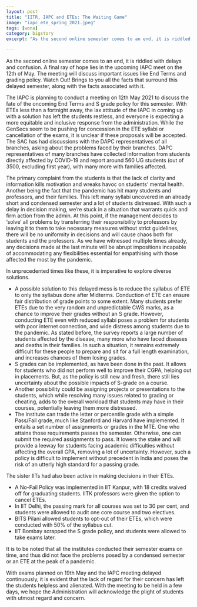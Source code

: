 ```yaml
---
layout: post
title: "IITR, IAPC and ETEs: The Waiting Game"
image: "iapc_ete_spring_2021.jpeg"
tags: [wona]  
category: bigstory
excerpt: "As the second online semester comes to an end, it is riddled with delays and confusion."

---
```

As the second online semester comes to an end, it is riddled with delays and confusion. A final ray of hope lies in the upcoming IAPC meet on the 12th of May. The meeting will discuss important issues like End Terms and grading policy. Watch Out! Brings to you all the facts that surround this delayed semester, along with the facts associated with it.  

The IAPC is planning to conduct a meeting on 12th May 2021 to discuss the fate of the oncoming End Terms and S grade policy for this semester. With ETEs less than a fortnight away, the lax attitude of the IAPC in coming up with a solution has left the students restless, and everyone is expecting a more equitable and inclusive response from the administration. While the GenSecs seem to be pushing for concession in the ETE syllabi or cancellation of the exams, it is unclear if these proposals will be accepted. The SAC has had discussions with the DAPC representatives of all branches, asking about the problems faced by their branches. DAPC representatives of many branches have collected information from students directly affected by COVID-19 and report around 560 UG students (out of 3500, excluding first year), with many more with families affected.

The primary complaint from the students is that the lack of clarity and information kills motivation and wreaks havoc on students’ mental health. Another being the fact that the pandemic has hit many students and professors, and their families. This left many syllabi uncovered in an already short and condensed semester and a lot of students distressed. With such a delay in decision making, we’re stuck in a situation that warrants quick and firm action from the admin. At this point, if the management decides to ‘solve’ all problems by transferring their responsibility to professors by leaving it to them to take necessary measures without strict guidelines, there will be no uniformity in decisions and will cause chaos both for students and the professors. As we have witnessed multiple times already, any decisions made at the last minute will be abrupt impositions incapable of accommodating any flexibilities essential for empathising with those affected the most by the pandemic.

In unprecedented times like these, it is imperative to explore diverse solutions.
<ul>
<li>
A possible solution to this delayed mess is to reduce the syllabus of ETE to only the syllabus done after Midterms. Conduction of ETE can ensure fair distribution of grade points to some extent.  Many students prefer ETEs due to the very random and unpredictable CWS marks, as a chance to improve their grades without an S grade. However, conducting ETE even with reduced syllabi poses a problem for students with poor internet connection, and wide distress among students due to the pandemic. As stated before, the survey reports a large number of students affected by the disease, many more who have faced diseases and deaths in their families. In such a situation, it remains extremely difficult for these people to prepare and sit for a full length examination, and increases chances of them losing grades.
</li>
<li>
S grades can be implemented, as have been done in the past. It allows for students who did not perform well to improve their CGPA, helping out in placements. But, as the policy is still new and fresh, there still lies uncertainty about the possible impacts of S-grade on a course. 
</li>
<li>
Another possibility could be assigning projects or presentations to the students, which while resolving many issues related to grading or cheating, adds to the overall workload that students may have in their courses, potentially leaving them more distressed.
</li>
<li>
The institute can trade the letter or percentile grade with a simple Pass/Fail grade, much like Stanford and Harvard have implemented. It entails a set number of assignments or grades in the MTE. One who attains those requirements passes the semester. Otherwise, one can submit the required assignments to pass. It lowers the stake and will provide a leeway for students facing academic difficulties without affecting the overall GPA, removing a lot of uncertainty. However, such a policy is difficult to implement without precedent in India and poses the risk of an utterly high standard for a passing grade.
</li>
</ul>

The sister IITs had also been active in making decisions in their ETEs. 
<ul>
<li>
A No-Fail Policy was implemented in IIT Kanpur,  with 18 credits waived off for graduating students. IITK professors were given the option to cancel ETEs.
</li>
<li>
In IIT Delhi, the passing mark for all courses was set to 30 per cent, and students were allowed to audit one core course and two electives.
</li>
<li>
BITS Pilani allowed students to opt-out of their ETEs, which were conducted with 50% of the syllabus cut.
</li>
<li>IIT Bombay scrapped the S grade policy, and students were allowed to take exams later.</li>
</ul>

It is to be noted that all the institutes conducted their semester exams on time, and thus did not face the problems posed by a condensed semester or an ETE at the peak of a pandemic. 

With exams planned on 19th May and the IAPC meeting delayed continuously, it is evident that the lack of regard for their concern has left the students helpless and alienated. With the meeting to be held in a few days, we hope the Administration will acknowledge the plight of students with utmost regard and concern.
